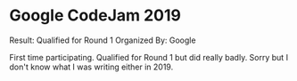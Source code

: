 # Google CodeJam 2019
Result: Qualified for Round 1
Organized By: Google

First time participating. Qualified for Round 1 but did really badly. Sorry but I don't know what I was writing either in 2019.